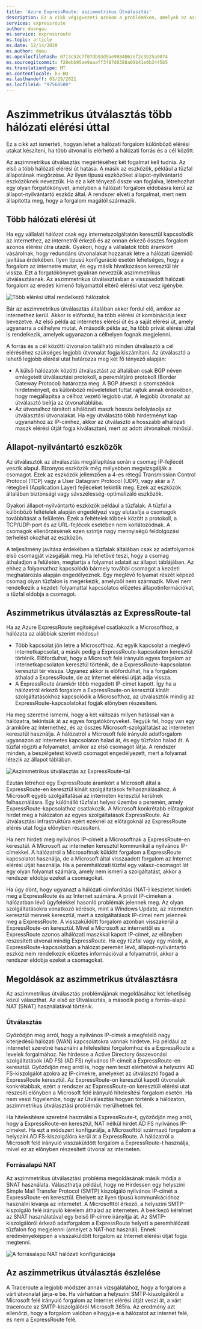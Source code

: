 ```yaml
---
title: 'Azure ExpressRoute: aszimmetrikus Útválasztás'
description: Ez a cikk végigvezeti azokon a problémákon, amelyek az aszimmetrikus útválasztással szembesülnek olyan hálózatokban, amelyeken több hivatkozás található a célhelyre.
services: expressroute
author: duongau
ms.service: expressroute
ms.topic: article
ms.date: 12/14/2020
ms.author: duau
ms.openlocfilehash: 0713c52c7f07db93d9ae9084062ef2c3b25a9074
ms.sourcegitcommit: f28ebb95ae9aaaff3f87d8388a09b41e0b3445b5
ms.translationtype: MT
ms.contentlocale: hu-HU
ms.lasthandoff: 03/29/2021
ms.locfileid: "97560508"
---
```

# <a name="asymmetric-routing-with-multiple-network-paths"></a>Aszimmetrikus útválasztás több hálózati elérési úttal
Ez a cikk azt ismerteti, hogyan lehet a hálózati forgalom különböző elérési utakat készíteni, ha több útvonal is elérhető a hálózati forrás és a cél között.

Az aszimmetrikus útválasztás megértéséhez két fogalmat kell tudnia. Az első a több hálózati elérési út hatása. A másik az eszközök, például a tűzfal állapotának megőrzése. Az ilyen típusú eszközöket állapot-nyilvántartó eszközöknek nevezzük. Ha ez a két tényező össze van foglalva, létrehozhat egy olyan forgatókönyvet, amelyben a hálózati forgalom eldobásra kerül az állapot-nyilvántartó eszköz által.  A rendszer elveti a forgalmat, mert nem állapította meg, hogy a forgalom magától származik.

## <a name="multiple-network-paths"></a>Több hálózati elérési út
Ha egy vállalati hálózat csak egy internetszolgáltatón keresztül kapcsolódik az internethez, az internetről érkező és az onnan érkező összes forgalom azonos elérési útra utazik. Gyakori, hogy a vállalatok több áramkört vásárolnak, hogy redundáns útvonalakat hozzanak létre a hálózati üzemidő javítása érdekében. Ilyen típusú konfiguráció esetén lehetséges, hogy a forgalom az internetre mutat, és egy másik hivatkozáson keresztül tér vissza. Ezt a forgatókönyvet gyakran nevezzük aszimmetrikus útválasztásnak. Az aszimmetrikus útválasztásban a visszaadott hálózati forgalom az eredeti kimenő folyamattól eltérő elérési utat vesz igénybe.

![Több elérési úttal rendelkező hálózatok](./media/expressroute-asymmetric-routing/AsymmetricRouting3.png)

Bár az aszimmetrikus útválasztás általában akkor fordul elő, amikor az internethez kerül. Akkor is előfordul, ha több elérési út kombinációja lesz bevezetve. Az első példa az internetes elérési út és a saját elérési út, amely ugyanarra a célhelyre mutat. A második példa az, ha több privát elérési úttal is rendelkezik, amelyek ugyanazon a célhelyen fognak megjelenni.

A forrás és a cél közötti útvonalon található minden útválasztó a cél eléréséhez szükséges legjobb útvonalat fogja kiszámítani. Az útválasztó a lehető legjobb elérési utat határozza meg két fő tényező alapján:

* A külső hálózatok közötti útválasztást az általában csak BGP néven emlegetett útválasztási protokoll, a peremátjáró protokoll (Border Gateway Protocol) határozza meg. A BGP átveszi a szomszédok hirdetményeit, és különböző műveleteket futtat rajtuk annak érdekében, hogy megállapítsa a célhoz vezető legjobb utat. A legjobb útvonalat az útválasztó beírja az útvonaltáblába.
* Az útvonalhoz társított alhálózati maszk hossza befolyásolja az útválasztási útvonalakat. Ha egy útválasztó több hirdetményt kap ugyanahhoz az IP-címhez, akkor az útválasztó a hosszabb alhálózati maszk elérési útját fogja kiválasztani, mert az adott útvonalnak minősül.

## <a name="stateful-devices"></a>Állapot-nyilvántartó eszközök
Az útválasztók az útválasztás megállapítása során a csomag IP-fejlécét veszik alapul. Bizonyos eszközök még mélyebben megvizsgálják a csomagot. Ezek az eszközök jellemzően a 4-es rétegű Transmission Control Protocol (TCP) vagy a User Datagram Protocol (UDP), vagy akár a 7. rétegbeli (Application Layer) fejléceket tekintik meg. Ezek az eszközök általában biztonsági vagy sávszélesség-optimalizáló eszközök. 

Gyakori állapot-nyilvántartó eszközök például a tűzfalak. A tűzfal a különböző feltételek alapján engedélyezi vagy elutasítja a csomagok továbbítását a felületén. Ezek a feltételek többek között a protokoll, a TCP/UDP-port és az URL-fejlécek esetében nem korlátozódnak. A csomagok ellenőrzésének ezen szintje nagy mennyiségű feldolgozási terhelést okozhat az eszközön. 

A teljesítmény javítása érdekében a tűzfalak általában csak az adatfolyamok első csomagját vizsgálják meg. Ha lehetővé teszi, hogy a csomag áthaladjon a felületén, megtartja a folyamat adatait az állapot táblájában. Az ehhez a folyamathoz kapcsolódó bármely további csomagot a kezdeti meghatározás alapján engedélyeznek. Egy meglévő folyamat részét képező csomag olyan tűzfalon is megérkezik, amelyből nem származik. Mivel nem rendelkezik a kezdeti folyamattal kapcsolatos előzetes állapotinformációkat, a tűzfal eldobja a csomagot.

## <a name="asymmetric-routing-with-expressroute"></a>Aszimmetrikus útválasztás az ExpressRoute-tal
Ha az Azure ExpressRoute segítségével csatlakozik a Microsofthoz, a hálózata az alábbiak szerint módosul:

* Több kapcsolat jön létre a Microsofthoz. Az egyik kapcsolat a meglévő internetkapcsolat, a másik pedig a ExpressRoute-kapcsolaton keresztül történik. Előfordulhat, hogy a Microsoft felé irányuló egyes forgalom az internetkapcsolaton keresztül történik, de a ExpressRoute-kapcsolaton keresztül tér vissza. Ugyanez akkor is előfordulhat, ha a forgalom áthalad a ExpressRoute, de az Internet elérési útját adja vissza.
* A ExpressRoute áramkör több megadott IP-címet kapott. Így ha a hálózatról érkező forgalom a ExpressRoute-on keresztül kínált szolgáltatásokhoz kapcsolódik a Microsofthoz, az útválasztók mindig az ExpressRoute-kapcsolatokat fogják előnyben részesíteni.

Ha meg szeretné ismerni, hogy a két változás milyen hatással van a hálózatra, tekintsük át az egyes forgatókönyveket. Tegyük fel, hogy van egy áramköre az internethez, és az összes Microsoft-szolgáltatást az interneten keresztül használja. A hálózatról a Microsoft felé irányuló adatforgalom ugyanazon az internetes kapcsolaton halad át, és egy tűzfalon halad át. A tűzfal rögzíti a folyamatot, amikor az első csomagot látja. A rendszer minden, a beszélgetést követő csomagot engedélyezett, mert a folyamat létezik az állapot táblában.

![Aszimmetrikus útválasztás az ExpressRoute-tal](./media/expressroute-asymmetric-routing/AsymmetricRouting1.png)

Ezután létrehoz egy ExpressRoute áramkört a Microsoft által a ExpressRoute-en keresztül kínált szolgáltatások felhasználásához. A Microsoft egyéb szolgáltatásai az interneten keresztül kerülnek felhasználásra. Egy különálló tűzfalat helyez üzembe a peremén, amely ExpressRoute-kapcsolathoz csatlakozik. A Microsoft konkrétabb előtagokat hirdet meg a hálózaton az egyes szolgáltatások ExpressRoute. Az útválasztási infrastruktúra ezért ezeknél az előtagoknál az ExpressRoute elérés utat fogja előnyben részesíteni. 

Ha nem hirdeti meg nyilvános IP-címeit a Microsoftnak a ExpressRoute-en keresztül. A Microsoft az interneten keresztül kommunikál a nyilvános IP-címekkel. A hálózatról a Microsoftnak küldött forgalom a ExpressRoute kapcsolatot használja, de a Microsoft által visszaadott forgalom az Internet elérési útját használja. Ha a peremhálózati tűzfal egy válasz-csomagot lát egy olyan folyamat számára, amely nem ismeri a szolgáltatást, akkor a rendszer eldobja ezeket a csomagokat.

Ha úgy dönt, hogy ugyanazt a hálózati címfordítási (NAT-) készletet hirdeti meg a ExpressRoute és az Internet számára. A privát IP-címeken a hálózatban lévő ügyfelekkel hasonló problémák jelennek meg. Az olyan szolgáltatásokra vonatkozó kérések, mint a Windows Update, az interneten keresztül mennek keresztül, mert a szolgáltatások IP-címei nem jelennek meg a ExpressRoute. A visszaküldött forgalom azonban visszakerül a ExpressRoute-on keresztül. Mivel a Microsoft az internettől és a ExpressRoute azonos alhálózati maszkkal kapott IP-címet, az előnyben részesített útvonal mindig ExpressRoute. Ha egy tűzfal vagy egy másik, a ExpressRoute-kapcsolatban a hálózat peremén lévő, állapot-nyilvántartó eszköz nem rendelkezik előzetes információval a folyamatról, akkor a rendszer eldobja ezeket a csomagokat.

## <a name="asymmetric-routing-solutions"></a>Megoldások az aszimmetrikus útválasztásra
Az aszimmetrikus útválasztás problémájának megoldásához két lehetőség közül választhat. Az első az Útválasztás, a második pedig a forrás-alapú NAT (SNAT) használatával történik.

### <a name="routing"></a>Útválasztás
Győződjön meg arról, hogy a nyilvános IP-címek a megfelelő nagy kiterjedésű hálózati (WAN) kapcsolatokra vannak hirdetve. Ha például az internetet szeretné használni a hitelesítési forgalomhoz és a ExpressRoute a levelek forgalmához. Ne hirdesse a Active Directory összevonási szolgáltatások (AD FS) (AD FS) nyilvános IP-címeit a ExpressRoute-en keresztül. Győződjön meg arról is, hogy nem teszi elérhetővé a helyszíni AD FS-kiszolgálót azokra az IP-címekre, amelyeket az útválasztó fogad a ExpressRoute keresztül. Az ExpressRoute-on keresztül kapott útvonalak konkrétabbak, ezért a rendszer az ExpressRoute-on keresztüli elérési utat részesíti előnyben a Microsoft felé irányuló hitelesítési forgalom esetén. Ha nem veszi figyelembe, hogy az Útválasztás hogyan történik a hálózaton, aszimmetrikus útválasztási problémák merülhetnek fel.

Ha hitelesítésre szeretné használni a ExpressRoute-t, győződjön meg arról, hogy a ExpressRoute-en keresztül, NAT nélkül hirdet AD FS nyilvános IP-címeket. Ha ezt a módszert konfigurálja, a Microsofttól származó forgalom a helyszíni AD FS-kiszolgálóra kerül át a ExpressRoute. A hálózatról a Microsoft felé irányuló visszaküldött forgalom a ExpressRoute-t használja, mivel ez az előnyben részesített útvonal az interneten.

### <a name="source-based-nat"></a>Forrásalapú NAT
Az aszimmetrikus útválasztási probléma megoldásának másik módja a SNAT használata. Választhatja például, hogy ne Hirdessen egy helyszíni Simple Mail Transfer Protocol (SMTP) kiszolgáló nyilvános IP-címét a ExpressRoute-en keresztül. Ehelyett az ilyen típusú kommunikációhoz használni kívánja az internetet. A Microsofttól érkező, a helyszíni SMTP-kiszolgáló felé irányuló kérelem áthalad az interneten. A beérkező kérelmet az SNAT használatával egy belső IP-címre irányítja át. Az SMTP-kiszolgálóról érkező adatforgalom a ExpressRoute helyett a peremhálózati tűzfalon fog megjelenni (amelyet a NAT-hoz használ). Ennek eredményeképpen a visszaküldött forgalom az Internet elérési útját fogja megtenni.

![A forrásalapú NAT hálózati konfigurációja](./media/expressroute-asymmetric-routing/AsymmetricRouting2.png)

## <a name="asymmetric-routing-detection"></a>Az aszimmetrikus útválasztás észlelése
A Traceroute a legjobb módszer annak vizsgálatához, hogy a forgalom a várt útvonalat járja-e be. Ha várhatóan a helyszíni SMTP-kiszolgálóról a Microsoft felé irányuló forgalom az Internet elérési útját veszi át, a várt traceroute az SMTP-kiszolgálóról Microsoft 365ra. Az eredmény azt ellenőrzi, hogy a forgalom valóban elhagyja-e a hálózatot az internet felé, és nem a ExpressRoute felé.

